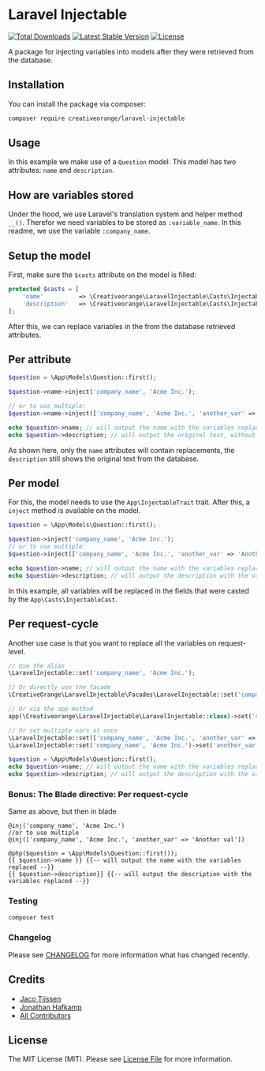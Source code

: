 # Laravel Injectable

[![Total Downloads](https://poser.pugx.org/creativeorange/laravel-injectable/d/total.svg)](https://packagist.org/packages/creativeorange/laravel-injectable)
[![Latest Stable Version](https://poser.pugx.org/creativeorange/laravel-injectable/v/stable.svg)](https://packagist.org/packages/creativeorange/laravel-injectable)
[![License](https://poser.pugx.org/creativeorange/laravel-injectable/license.svg)](https://packagist.org/packages/creativeorange/laravel-injectable)

A package for injecting variables into models after they were retrieved from the database.

## Installation

You can install the package via composer:

```bash
composer require creativeorange/laravel-injectable
```

## Usage
In this example we make use of a `Question` model. This model has two attributes: `name` and `description`.

## How are variables stored
Under the hood, we use Laravel's translation system and helper method `__()`. Therefor we need variables to be stored as `:variable_name`. In this readme, we use the variable `:company_name`.


## Setup the model
First, make sure the `$casts` attribute on the model is filled:
```php
protected $casts = [
    'name'          => \Creativeorange\LaravelInjectable\Casts\InjectableCast::class,
    'description'   => \Creativeorange\LaravelInjectable\Casts\InjectableCast::class
];
```

After this, we can replace variables in the from the database retrieved attributes.

## Per attribute
```php
$question = \App\Models\Question::first();

$question->name->inject('company_name', 'Acme Inc.');

// or to use multiple:
$question->name->inject(['company_name', 'Acme Inc.', 'another_var' => 'Another val']);

echo $question->name; // will output the name with the variables replaced
echo $question->description; // will output the original text, without any replacements; for example: This is the description for company :company_name
```

As shown here, only the `name` attributes will contain replacements, the `description` still shows the original text from the database.

## Per model
For this, the model needs to use the `App\InjectableTrait` trait.
After this, a `inject` method is available on the model.

```php
$question = \App\Models\Question::first();

$question->inject('company_name', 'Acme Inc.');
// or to use multiple:
$question->inject(['company_name', 'Acme Inc.', 'another_var' => 'Another val']);

echo $question->name; // will output the name with the variables replaced
echo $question->description; // will output the description with the variables replaced
```

In this example, all variables will be replaced in the fields that were casted by the `App\Casts\InjectableCast`.

## Per request-cycle
Another use case is that you want to replace all the variables on request-level.

```php
// Use the alias
\LaravelInjectable::set('company_name', 'Acme Inc.');

// Or directly use the facade
\CreativeOrange\LaravelInjectable\Facades\LaravelInjectable::set('company_name', 'Acme Inc.');

// Or via the app method
app(\Creativeorange\LaravelInjectable\LaravelInjectable::class)->set('company_name', 'Acme Inc.');

// Or set multiple vars at once
\LaravelInjectable::set(['company_name', 'Acme Inc.', 'another_var' => 'Another val']);
\LaravelInjectable::set('company_name', 'Acme Inc.')->set('another_var', 'Another val');

$question = \App\Models\Question::first();
echo $question->name; // will output the name with the variables replaced
echo $question->description; // will output the description with the variables replaced
```

### Bonus: The Blade directive: Per request-cycle
Same as above, but then in blade
```blade
@inj('company_name', 'Acme Inc.')
//or to use multiple
@inj(['company_name', 'Acme Inc.', 'another_var' => 'Another val'])

@php($question = \App\Models\Question::first());
{{ $question->name }} {{-- will output the name with the variables replaced --}} 
{{ $question->description}} {{-- will output the description with the variables replaced --}}
```

### Testing

``` bash
composer test
```

### Changelog

Please see [CHANGELOG](CHANGELOG.md) for more information what has changed recently.


## Credits

- [Jaco Tijssen](https://github.com/creativeorange)
- [Jonathan Hafkamp](https://github.com/creativeorange)
- [All Contributors](../../contributors)

## License

The MIT License (MIT). Please see [License File](LICENSE.md) for more information.